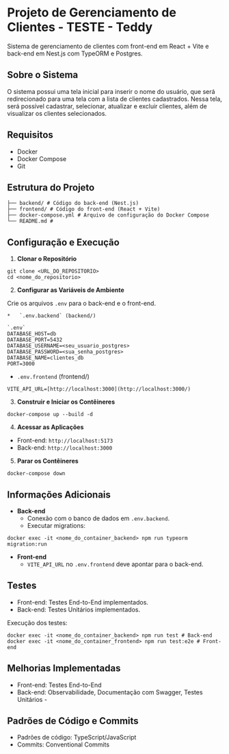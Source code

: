 # Projeto de Gerenciamento de Clientes - TESTE - Teddy

Sistema de gerenciamento de clientes com front-end em React + Vite e back-end em Nest.js com TypeORM e Postgres.

## Sobre o Sistema

O sistema possui uma tela inicial para inserir o nome do usuário, que será redirecionado para uma tela com a lista de clientes cadastrados. Nessa tela, será possível cadastrar, selecionar, atualizar e excluir clientes, além de visualizar os clientes selecionados.

## Requisitos

- Docker
- Docker Compose
- Git

## Estrutura do Projeto

```
├── backend/ # Código do back-end (Nest.js)  
├── frontend/ # Código do front-end (React + Vite)  
├── docker-compose.yml # Arquivo de configuração do Docker Compose  
└── README.md # 
```


## Configuração e Execução

1.  **Clonar o Repositório**
```
git clone <URL_DO_REPOSITORIO>  
cd <nome_do_repositorio> 
```


2.  **Configurar as Variáveis de Ambiente**

Crie os arquivos `.env` para o back-end e o front-end.

```
*   `.env.backend` (backend/)
```

```
`.env`
DATABASE_HOST=db  
DATABASE_PORT=5432  
DATABASE_USERNAME=<seu_usuario_postgres>  
DATABASE_PASSWORD=<sua_senha_postgres>  
DATABASE_NAME=clientes_db  
PORT=3000
```


*   `.env.frontend` (frontend/)

```
VITE_API_URL=[http://localhost:3000](http://localhost:3000/)
```


3.  **Construir e Iniciar os Contêineres**

```
docker-compose up --build -d
```

4.  **Acessar as Aplicações**

*   Front-end: `http://localhost:5173`
*   Back-end: `http://localhost:3000`
  

5.  **Parar os Contêineres**

```
docker-compose down
```

## Informações Adicionais

*   **Back-end**
    *   Conexão com o banco de dados em `.env.backend`.
    *   Executar migrations:

```
docker exec -it <nome_do_container_backend> npm run typeorm migration:run
```

*   **Front-end**
    *   `VITE_API_URL` no `.env.frontend` deve apontar para o back-end.

## Testes

* Front-end: Testes End-to-End implementados.
* Back-end: Testes Unitários implementados.

Execução dos testes:

```
docker exec -it <nome_do_container_backend> npm run test # Back-end  
docker exec -it <nome_do_container_frontend> npm run test:e2e # Front-end
```


## Melhorias Implementadas

*   Front-end: Testes End-to-End
*   Back-end: Observabilidade, Documentação com Swagger, Testes Unitários - 

## Padrões de Código e Commits

*   Padrões de código: TypeScript/JavaScript
*   Commits: Conventional Commits




